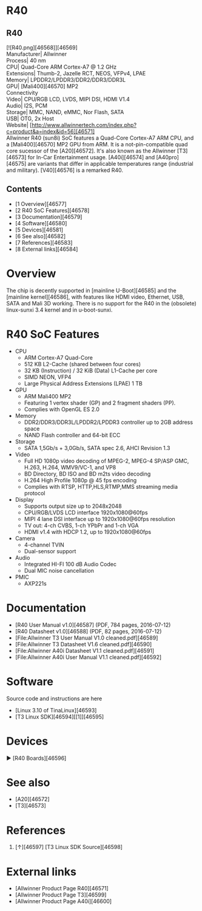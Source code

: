 # R40
R40  
---  
[![R40.png][46568]][46569]  
Manufacturer|  Allwinner  
Process|  40 nm  
CPU|  Quad-Core ARM Cortex-A7 @ 1.2 GHz  
Extensions|  Thumb-2, Jazelle RCT, NEOS, VFPv4, LPAE  
Memory|  LPDDR2/LPDDR3/DDR2/DDR3/DDR3L  
GPU|  [Mali400][46570] MP2  
Connectivity  
Video|  CPU/RGB LCD, LVDS, MIPI DSI, HDMI V1.4  
Audio|  I2S, PCM  
Storage|  MMC, NAND, eMMC, Nor Flash, SATA  
USB|  OTG, 2x Host  
Website|  [http://www.allwinnertech.com/index.php?c=product&a=index&id=56][46571]  
Allwinner R40 (sun8i) SoC features a Quad-Core Cortex-A7 ARM CPU, and a [Mali400][46570] MP2 GPU from ARM. It is a not-pin-compatible quad core sucessor of the [A20][46572]. It's also known as the Allwinner [T3][46573] for In-Car Entertainment usage. [A40i][46574] and [A40pro][46575] are variants that differ in applicable temperatures range (industrial and military). [V40][46576] is a remarked R40. 
## Contents
  * [1 Overview][46577]
  * [2 R40 SoC Features][46578]
  * [3 Documentation][46579]
  * [4 Software][46580]
  * [5 Devices][46581]
  * [6 See also][46582]
  * [7 References][46583]
  * [8 External links][46584]

# Overview
The chip is decently supported in [mainline U-Boot][46585] and the [mainline kernel][46586], with features like HDMI video, Ethernet, USB, SATA and Mali 3D working. 
There is no support for the R40 in the (obsolete) linux-sunxi 3.4 kernel and in u-boot-sunxi. 
# R40 SoC Features
  * CPU 
    * ARM Cortex-A7 Quad-Core
    * 512 KB L2-Cache (shared between four cores)
    * 32 KB (Instruction) / 32 KiB (Data) L1-Cache per core
    * SIMD NEON, VFP4
    * Large Physical Address Extensions (LPAE) 1 TB
  * GPU 
    * ARM Mali400 MP2
    * Featuring 1 vertex shader (GP) and 2 fragment shaders (PP).
    * Complies with OpenGL ES 2.0
  * Memory 
    * DDR2/DDR3/DDR3L/LPDDR2/LPDDR3 controller up to 2GB address space
    * NAND Flash controller and 64-bit ECC
  * Storage 
    * SATA 1,5Gb/s + 3,0Gb/s, SATA spec 2.6, AHCI Revision 1.3
  * Video 
    * Full HD 1080p video decoding of MPEG-2, MPEG-4 SP/ASP GMC, H.263, H.264, WMV9/VC-1, and VP8
    * BD Directory, BD ISO and BD m2ts video decoding
    * H.264 High Profile 1080p @ 45 fps encoding
    * Complies with RTSP, HTTP,HLS,RTMP,MMS streaming media protocol
  * Display 
    * Supports output size up to 2048x2048
    * CPU/RGB/LVDS LCD interface 1920x1080@60fps
    * MIPI 4 lane DSI interface up to 1920x1080@60fps resolution
    * TV out: 4-ch CVBS, 1-ch YPbPr and 1-ch VGA
    * HDMI v1.4 with HDCP 1.2, up to 1920x1080@60fps
  * Camera 
    * 4-channel TVIN
    * Dual-sensor support
  * Audio 
    * Integrated HI-FI 100 dB Audio Codec
    * Dual MIC noise cancellation
  * PMIC 
    * AXP221s

# Documentation
  * [R40 User Manual v1.0][46587] (PDF, 784 pages, 2016-07-12)
  * [R40 Datasheet v1.0][46588] (PDF, 82 pages, 2016-07-12)
  * [File:Allwinner T3 User Manual V1.0 cleaned.pdf][46589]
  * [File:Allwinner T3 Datasheet V1.6 cleaned.pdf][46590]
  * [File:Allwinner A40i Datasheet V1.1 cleaned.pdf][46591]
  * [File:Allwinner A40i User Manual V1.1 cleaned.pdf][46592]

# Software
Source code and instructions are here 
  * [Linux 3.10 of TinaLinux][46593]
  * [T3 Linux SDK][46594][[1]][46595]

# Devices
► [R40 Boards][46596]
# See also
  * [A20][46572]
  * [T3][46573]

# References
  1. [↑][46597] [T3 Linux SDK Source][46598]

# External links
  * [Allwinner Product Page R40][46571]
  * [Allwinner Product Page T3][46599]
  * [Allwinner Product Page A40i][46600]
